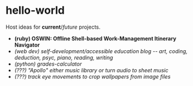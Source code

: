 # hello-world
Host ideas for **current**/*future* projects.

+ **(ruby) OSWIN: Offline Shell-based Work-Management Itinerary Navigator**  
+ *(web dev) self-development/accessible education blog -- art, coding, deduction, psyc, piano, reading, writing*  
+ *(python) grades-calculator*
+ *(???) "Apollo" either music library or turn audio to sheet music*
+ *(???) track eye movements to crop wallpapers from image files*  
